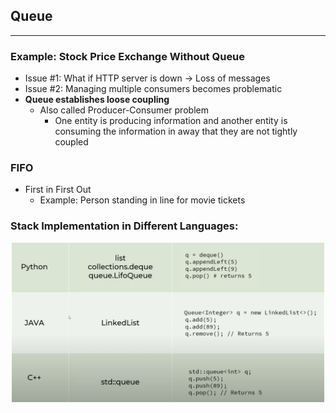 ## Queue
---
### Example: Stock Price Exchange Without Queue
- Issue #1: What if HTTP server is down -> Loss of messages
- Issue #2: Managing multiple consumers becomes problematic
- **Queue establishes loose coupling**
    - Also called Producer-Consumer problem
        - One entity is producing information and another entity is consuming the information in away that they are not tightly coupled
### FIFO
- First in First Out
    - Example: Person standing in line for movie tickets
### Stack Implementation in Different Languages: <p align="center"><img src="Images/diffQueueLang.png" width="500"></p>